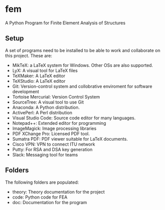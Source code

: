 # fem
A Python Program for Finite Element Analysis of Structures 

## Setup

A set of programs need to be installed to be able to work and collaborate on this project. These are:

* MikTeX: a LaTeX system for Windows. Other OSs are also supported.
* LyX: A visual tool for LaTeX files
* TeXMaker: A LaTeX editor
* TeXStudio: A LaTeX editor
* Git: Version-control system and collobrative enviroment for software development
* Tortoise Mercurial: Version Control System
* SourceTree: A visual tool to use Git
* Anaconda: A Python distribution.
* ActivePerl: A Perl distribution 
* Visual Studio Code: Source code editor for many languages.
* Notepad++: Extended editor for programming
* ImageMagick: Image processing libraries
* PDF XChange Pro: Licensed PDF tool.
* Sumatra PDF: PDF viewer suitable for LaTeX documents.
* Cisco VPN: VPN to connect ITU network
* Putty: For RSA and DSA key generation
* Slack: Messaging tool for teams

## Folders

The following folders are populated:

* theory: Theory documentation for the project
* code: Python code for FEA
* doc: Documentation for the program
